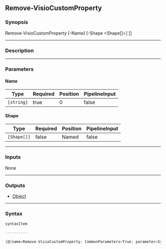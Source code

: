 Remove-VisioCustomProperty
--------------------------

### Synopsis

Remove-VisioCustomProperty [-Name] <string> [-Shape <Shape[]>] [<CommonParameters>]

---

### Description

---

### Parameters
#### **Name**

|Type      |Required|Position|PipelineInput|
|----------|--------|--------|-------------|
|`[string]`|true    |0       |false        |

#### **Shape**

|Type       |Required|Position|PipelineInput|
|-----------|--------|--------|-------------|
|`[Shape[]]`|false   |Named   |false        |

---

### Inputs
None

---

### Outputs
* [Object](https://learn.microsoft.com/en-us/dotnet/api/System.Object)

---

### Syntax
```PowerShell
syntaxItem
```
```PowerShell
----------
```
```PowerShell
{@{name=Remove-VisioCustomProperty; CommonParameters=True; parameter=System.Object[]}}
```
